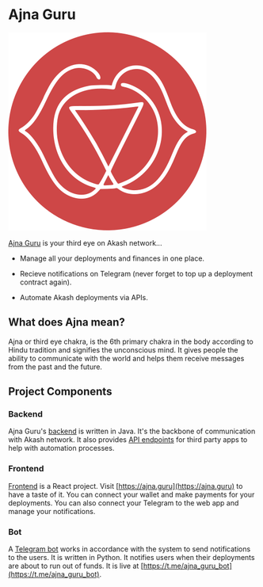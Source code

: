 # Ajna Guru

![logo](logo.svg)

[Ajna Guru](https://ajna.guru) is your third eye on Akash network...

* Manage all your deployments and finances in one place.

* Recieve notifications on Telegram (never forget to top up a deployment contract again).

* Automate Akash deployments via APIs.

## What does Ajna mean?

Ajna or third eye chakra, is the 6th primary chakra in the body according to Hindu tradition and signifies the unconscious mind. It gives people the ability to communicate with the world and helps them receive messages from the past and the future.

## Project Components

### Backend

Ajna Guru's [backend](backend) is written in Java. It's the backbone of communication with Akash network. It also provides [API endpoints](backend/README.md) for third party apps to help with automation processes.

### Frontend

[Frontend](frontend) is a React project. Visit [https://ajna.guru](https://ajna.guru) to have a taste of it. You can connect your wallet and make payments for your deployments. You can also connect your Telegram to the web app and manage your notifications.

### Bot

A [Telegram bot](bot) works in accordance with the system to send notifications to the users. It is written in Python. It notifies users when their deployments are about to run out of funds. It is live at [https://t.me/ajna_guru_bot](https://t.me/ajna_guru_bot).
